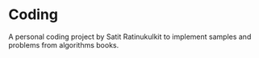 # Coding
A personal coding project by Satit Ratinukulkit to implement samples and problems from algorithms books.
